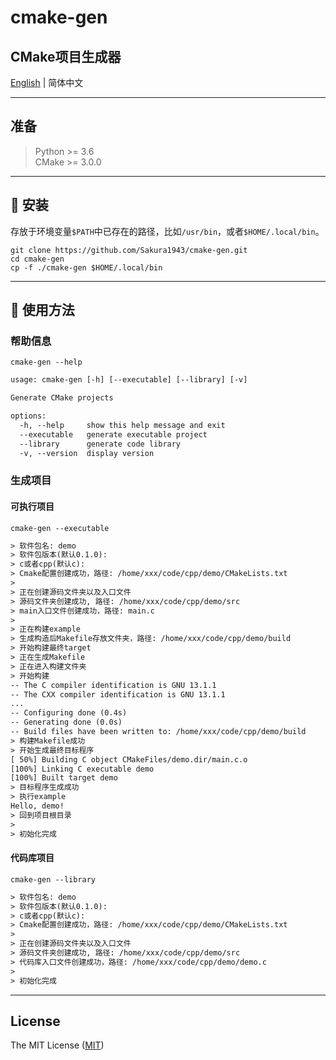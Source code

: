 # cmake-gen
CMake项目生成器
---

[English](./README.md) | 简体中文

---

## 准备

> Python >= 3.6<br>
> CMake >= 3.0.0<br>

---

## 🤖 安装
存放于环境变量`$PATH`中已存在的路径，比如`/usr/bin`，或者`$HOME/.local/bin`。

```shell
git clone https://github.com/Sakura1943/cmake-gen.git
cd cmake-gen
cp -f ./cmake-gen $HOME/.local/bin
```

---
## 📖 使用方法
### 帮助信息

```shell
cmake-gen --help
```

```txt
usage: cmake-gen [-h] [--executable] [--library] [-v]

Generate CMake projects

options:
  -h, --help     show this help message and exit
  --executable   generate executable project
  --library      generate code library
  -v, --version  display version
```

### 生成项目
#### 可执行项目

```shell
cmake-gen --executable
```

```txt
> 软件包名: demo
> 软件包版本(默认0.1.0): 
> c或者cpp(默认c): 
> Cmake配置创建成功，路径: /home/xxx/code/cpp/demo/CMakeLists.txt
> 
> 正在创建源码文件夹以及入口文件
> 源码文件夹创建成功, 路径: /home/xxx/code/cpp/demo/src
> main入口文件创建成功，路径: main.c
> 
> 正在构建example
> 生成构造后Makefile存放文件夹，路径: /home/xxx/code/cpp/demo/build
> 开始构建最终target
> 正在生成Makefile
> 正在进入构建文件夹
> 开始构建
-- The C compiler identification is GNU 13.1.1
-- The CXX compiler identification is GNU 13.1.1
...
-- Configuring done (0.4s)
-- Generating done (0.0s)
-- Build files have been written to: /home/xxx/code/cpp/demo/build
> 构建Makefile成功
> 开始生成最终目标程序
[ 50%] Building C object CMakeFiles/demo.dir/main.c.o
[100%] Linking C executable demo
[100%] Built target demo
> 目标程序生成成功
> 执行example
Hello, demo!
> 回到项目根目录
> 
> 初始化完成
```

#### 代码库项目

```shell
cmake-gen --library
```

```txt
> 软件包名: demo
> 软件包版本(默认0.1.0): 
> c或者cpp(默认c): 
> Cmake配置创建成功，路径: /home/xxx/code/cpp/demo/CMakeLists.txt
> 
> 正在创建源码文件夹以及入口文件
> 源码文件夹创建成功, 路径: /home/xxx/code/cpp/demo/src
> 代码库入口文件创建成功，路径: /home/xxx/code/cpp/demo/demo.c
> 
> 初始化完成
```

---

## License
The MIT License ([MIT](https://opensource.org/licenses/MIT))
